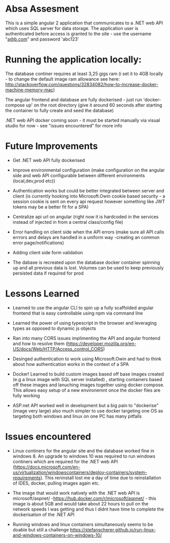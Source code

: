 # Absa Assesment

This is a simple angular 2 application that communicates to a .NET web API which uses SQL server for data storage.
The application user is authenticated before access is granted to the site - use the username "a@b.com" and password 'abc123'

# Running the application locally:

The database continer requires at least 3,25 gigs ram (i set it to 4GB locally - to change the default image ram allowance see here: http://stackoverflow.com/questions/32834082/how-to-increase-docker-machine-memory-mac)

The angular frontend and database are fully dockerised - just run 'docker-compose up' on the root directory (give it around 60 seconds after starting the container to fully create and seed the database)

.NET web API docker coming soon - it must be started manually via visual studio for now - see "issues encountered" for more info


# Future Improvements
- Get .NET web API fully dockerised

- Improve environmental configuration (make configuration on the angular side and web API configurable between different environments (local,dev,prod etc))

- Authentication works but could be better integrated between server and client (is currently hooking into Microsoft.Owin cookie based security - a session cookie is sent on every api request however something like JWT tokens may be a better fit for a SPA)

- Centralize api url on angular (right now it is hardcoded in the services instead of injected in from a central class/config file)

- Error handling on client side when the API errors (make sure all API calls errrors and delays are handled in a uniform way -creating an common error page/notifications)

- Adding client side form validation

- The dabase is recreated upon the database docker container spinning up and all previous data is lost. Volumes can be used to keep previously persisted data if required for prod

# Lessons Learned

- Learned to use the angular CLI to spin up a fully scaffolded angular frontend that is easy controllable using npm via command line

- Learned the power of using typescript in the browser and leveraging types as opposed to dynamic js objects

- Ran into many CORS issues implimenting the API and angular frontend and how to resolve them (https://developer.mozilla.org/en-US/docs/Web/HTTP/Access_control_CORS)

- Desinged authentication to work using Microsoft.Owin and had to think about how authentication works in the context of a SPA

- Docker! Learned to build custom images based off base images created (e.g a linux image with SQL server installed) , starting containers based off these images and lanuching images together using docker compose. This allows easy setup of a new environemnt once the docker files are fully working

- ASP.net API worked well in development but a big pain to "dockerise" (image very large) also much simpler to use docker targeting one OS as targeting both windows and linux on one PC has many pitfalls

# Issues encountered

- Linux continers for the angular site and the database worked fine in windows 8. An upgrade to windows 10 was required to run windows continers which are required for the .NET web API (https://docs.microsoft.com/en-us/virtualization/windowscontainers/deploy-containers/system-requirements). This reninstall lost me a day of time due to reinstallation of IDES, docker, pulling images again etc.

- The image that would work natively with the .NET web API is microsoft/aspnet/ -https://hub.docker.com/r/microsoft/aspnet/ - this image is about 5GB and would take about 22 hours to pull on the network speeds I was getting and thus I didnt have time to complete the dockerisation of the .NET API

- Running windows and linux containers simultaneously seems to be doable but still a challenge https://stefanscherer.github.io/run-linux-and-windows-containers-on-windows-10/

	
